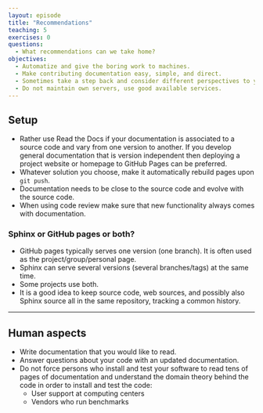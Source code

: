```yaml
---
layout: episode
title: "Recommendations"
teaching: 5
exercises: 0
questions:
  - What recommendations can we take home?
objectives:
  - Automatize and give the boring work to machines.
  - Make contributing documentation easy, simple, and direct.
  - Sometimes take a step back and consider different perspectives to your documentation.
  - Do not maintain own servers, use good available services.
---
```


## Setup

- Rather use Read the Docs if your documentation is associated to a source code and vary from one version to another. If you develop general documentation that is version independent then deploying a project website or homepage to GitHub Pages can be preferred.
- Whatever solution you choose, make it automatically rebuild pages upon `git push`.
- Documentation needs to be close to the source code and evolve with the source code.
- When using code review make sure that new functionality always comes with documentation.


### Sphinx or GitHub pages or both?

- GitHub pages typically serves one version (one branch). It is often used as the project/group/personal page.
- Sphinx can serve several versions (several branches/tags) at the same time.
- Some projects use both.
- It is a good idea to keep source code, web sources, and possibly also Sphinx source all in the same repository, tracking a common history.

---

## Human aspects

- Write documentation that you would like to read.
- Answer questions about your code with an updated documentation.
- Do not force persons who install and test your software to read
  tens of pages of documentation and understand the domain theory behind the code
  in order to install and test the code:
    - User support at computing centers
    - Vendors who run benchmarks
